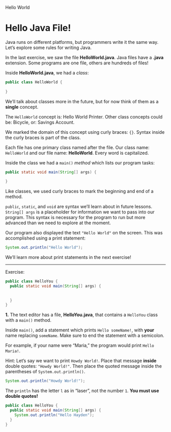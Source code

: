 Hello World
# Hello Java File!

Java runs on different platforms, but programmers write it the same way. Let’s explore some rules for writing Java.

In the last exercise, we saw the file **HelloWorld.java**. Java files have a **.java** extension. Some programs are one file, others are hundreds of files!

Inside **HelloWorld.java**, we had a _class_:

```java
public class HelloWorld {
 
}
```

We’ll talk about classes more in the future, but for now think of them as a **single** concept.

The `HelloWorld` concept is: Hello World Printer. Other class concepts could be: Bicycle, or: Savings Account.

We marked the domain of this concept using curly braces: `{}`. Syntax inside the curly braces is part of the class.

Each file has one primary class named after the file. Our class name: `HelloWorld` and our file name: **HelloWorld**. Every word is capitalized.

Inside the class we had a `main()` _method_ which lists our program tasks:

```java
public static void main(String[] args) {
 
}
```

Like classes, we used curly braces to mark the beginning and end of a method.

`public`, `static`, and `void` are syntax we’ll learn about in future lessons. `String[] args` is a placeholder for information we want to pass into our program. This syntax is necessary for the program to run but more advanced than we need to explore at the moment.

Our program also displayed the text `"Hello World"` on the screen. This was accomplished using a print statement:

```java
System.out.println("Hello World");
```

We’ll learn more about print statements in the next exercise!

---

Exercise:

```java
public class HelloYou {
  public static void main(String[] args) {
    
    
  }
}
```

**1.** The text editor has a file, **HelloYou.java**, that contains a `HelloYou` class with a `main()` method.

Inside `main()`, add a statement which prints `Hello someName!`, with **your** name replacing `someName`. Make sure to end the statement with a semicolon.

For example, if your name were “Maria,” the program would print `Hello Maria!`.

Hint: Let’s say we want to print `Howdy World!`.
Place that message **inside** double quotes: `"Howdy World!"`.
Then place the quoted message inside the parentheses of `System.out.println()`.
```java
System.out.println("Howdy World!");
```
The `println` has the letter `l` as in “laser”, not the number `1`.
**You must use double quotes!**

```java
public class HelloYou {
  public static void main(String[] args) {
    System.out.println("Hello Hayden");
  }
}
```
